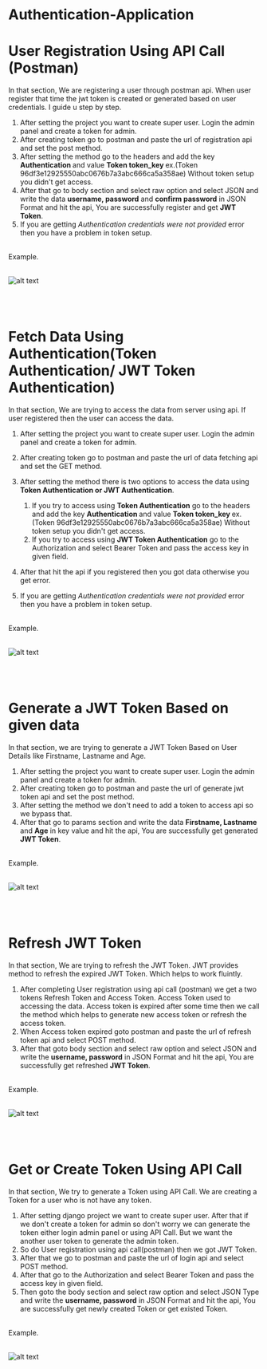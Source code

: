 # Authentication-Application

# User Registration Using API Call (Postman)
In that section, We are registering a user through postman api. When user register that time the jwt token is created or generated based on user credentials. I guide u step by step.

1. After setting the project you want to create super user. Login the admin panel and create a token for admin.
2. After creating token go to postman and paste the url of registration api and set the post method.
3. After setting the method go to the headers and add the key <b>Authentication </b> and value <b> Token token_key </b> ex.(Token 96df3e12925550abc0676b7a3abc666ca5a358ae) Without token setup you didn't get access.
4. After that go to body section and select raw option and select JSON and write the data <b>username, password</b> and <b>confirm password</b> in JSON Format and hit the api, You are successfully register and get <b>JWT Token</b>.
5. If you are getting <i> Authentication credentials were not provided </i> error then you have a problem in token setup.
<br>
Example.
<br>
<br>

![alt text](<Output/generate jwt token using registration.png>)

<br><br>

# Fetch Data Using Authentication(Token Authentication/ JWT Token Authentication)
In that section, We are trying to access the data from server using api. If user registered then the user can access the data.

1. After setting the project you want to create super user. Login the admin panel and create a token for admin.
2. After creating token go to postman and paste the url of data fetching api and set the GET method.
3. After setting the method there is two options to access the data using <b>Token Authentication or JWT Authentication</b>. 
    1. If you try to access using <b>Token Authentication</b> go to the headers and add the key <b>Authentication </b> and value <b> Token token_key </b> ex.(Token 96df3e12925550abc0676b7a3abc666ca5a358ae) Without token setup you didn't get access.
    2. If you try to access using <b>JWT Token Authentication</b> go to the Authorization and select Bearer Token and pass the access key in given field.

4. After that hit the api if you registered then you got data otherwise you get error.
5. If you are getting <i> Authentication credentials were not provided </i> error then you have a problem in token setup.
<br>
Example.
<br>
<br>

![alt text](<Output/getDataUsing token.png>)

<br><br>

# Generate a JWT Token Based on given data
In that section, we are trying to generate a JWT Token Based on User Details like Firstname, Lastname and Age.
<br>

1. After setting the project you want to create super user. Login the admin panel and create a token for admin.
2. After creating token go to postman and paste the url of generate jwt token api and set the post method.
3. After setting the method we don't need to add a token to access api so we bypass that.
4. After that go to params section and write the data <b>Firstname, Lastname</b> and <b>Age</b> in key value and hit the api, You are successfully get generated <b>JWT Token</b>.
<br>
Example.
<br>
<br>

![alt text](<Output/generate token using given data.png>)

<br>
<br>

# Refresh JWT Token

In that section, We are trying to refresh the JWT Token. JWT provides method to refresh the expired JWT Token. Which helps to work fluintly.

1. After completing User registration using api call (postman) we get a two tokens Refresh Token and Access Token. Access Token used to accessing the data. Access token is expired after some time then we call the method which helps to generate new access token or refresh the access token.
2. When Access token expired goto postman and paste the url of refresh token api and select POST method.
3. After that goto body section and select raw option and select JSON and write the <b>username, password</b> in JSON Format and hit the api, You are successfully get refreshed <b>JWT Token</b>.
<br>
Example.
<br>
<br>

![alt text](<Output/refresh jwt token.png>)

<br><br>

# Get or Create Token Using API Call

In that section, We try to generate a Token using API Call. We are creating a Token for a user who is not have any token.

1. After setting django project we want to create super user. After that if we don't create a token for admin so don't worry we can generate the token either login admin panel or using API Call. But we want the another user token to generate the admin token.
2. So do User registration using api call(postman) then we got JWT Token.
3. After that we go to postman and paste the url of login api and select POST method.
4. After that go to the Authorization and select Bearer Token and pass the access key in given field.
5. Then goto the body section and select raw option and select JSON Type and write the <b>username, password</b> in JSON Format and hit the api, You are successfully get newly created Token or get existed Token.

<br>
Example.
<br><br>

![alt text](<Output/get or create token.png>)